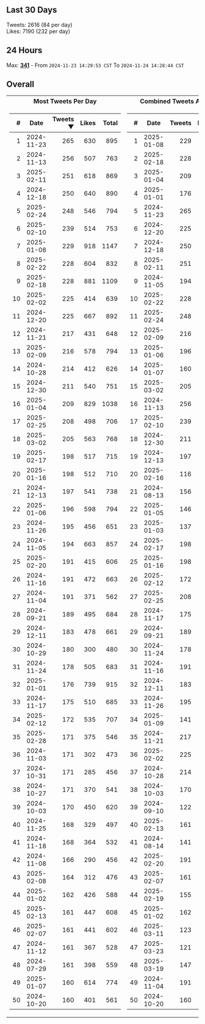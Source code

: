 ## Last 30 Days
Tweets: 2616 (84 per day)\
Likes: 7190 (232 per day)

## 24 Hours
Max: [**341**](../misc/most-tweets_24-hr.csv) - From `2024-11-23 14:29:53 CST` To `2024-11-24 14:28:44 CST`

## Overall
<table>
<tr><th>Most Tweets Per Day</th><th>Combined Tweets And Likes</th></tr><tr><td>


|#|Date|Tweets ▼|Likes|Total|
|--:|--|--:|--:|--:|
|1|2024-11-23|265|630|895|
|2|2024-11-13|256|507|763|
|3|2025-02-11|251|618|869|
|4|2024-12-18|250|640|890|
|5|2025-02-24|248|546|794|
|6|2025-02-10|239|514|753|
|7|2025-01-08|229|918|1147|
|8|2025-02-22|228|604|832|
|9|2025-02-18|228|881|1109|
|10|2025-02-02|225|414|639|
|11|2024-12-20|225|667|892|
|12|2024-11-21|217|431|648|
|13|2025-02-09|216|578|794|
|14|2024-10-28|214|412|626|
|15|2024-12-30|211|540|751|
|16|2025-01-04|209|829|1038|
|17|2025-02-25|208|498|706|
|18|2025-03-02|205|563|768|
|19|2025-02-17|198|517|715|
|20|2025-01-16|198|512|710|
|21|2024-12-13|197|541|738|
|22|2025-01-06|196|598|794|
|23|2024-11-26|195|456|651|
|24|2024-11-05|194|663|857|
|25|2025-02-20|191|415|606|
|26|2024-11-16|191|472|663|
|27|2024-11-04|191|371|562|
|28|2024-09-21|189|495|684|
|29|2024-12-11|183|478|661|
|30|2024-10-29|180|300|480|
|31|2024-11-24|178|505|683|
|32|2025-01-01|176|739|915|
|33|2024-11-17|175|510|685|
|34|2025-02-12|172|535|707|
|35|2025-02-28|171|375|546|
|36|2024-11-03|171|302|473|
|37|2024-10-31|171|285|456|
|38|2024-10-27|171|370|541|
|39|2024-10-03|170|450|620|
|40|2024-11-25|168|329|497|
|41|2024-11-18|168|364|532|
|42|2024-11-08|166|290|456|
|43|2025-02-08|164|312|476|
|44|2025-01-02|162|426|588|
|45|2025-02-13|161|447|608|
|46|2025-02-07|161|441|602|
|47|2024-11-12|161|367|528|
|48|2024-07-29|161|398|559|
|49|2025-01-07|160|614|774|
|50|2024-10-20|160|401|561|

</td><td>


|#|Date|Tweets|Likes|Total ▼|
|--:|--|--:|--:|--:|
|1|2025-01-08|229|918|1147|
|2|2025-02-18|228|881|1109|
|3|2025-01-04|209|829|1038|
|4|2025-01-01|176|739|915|
|5|2024-11-23|265|630|895|
|6|2024-12-20|225|667|892|
|7|2024-12-18|250|640|890|
|8|2025-02-11|251|618|869|
|9|2024-11-05|194|663|857|
|10|2025-02-22|228|604|832|
|11|2025-02-24|248|546|794|
|12|2025-02-09|216|578|794|
|13|2025-01-06|196|598|794|
|14|2025-01-07|160|614|774|
|15|2025-03-02|205|563|768|
|16|2024-11-13|256|507|763|
|17|2025-02-10|239|514|753|
|18|2024-12-30|211|540|751|
|19|2024-12-13|197|541|738|
|20|2025-02-16|116|619|735|
|21|2024-08-13|156|572|728|
|22|2025-01-05|146|578|724|
|23|2025-01-03|137|585|722|
|24|2025-02-17|198|517|715|
|25|2025-01-16|198|512|710|
|26|2025-02-12|172|535|707|
|27|2025-02-25|208|498|706|
|28|2024-11-17|175|510|685|
|29|2024-09-21|189|495|684|
|30|2024-11-24|178|505|683|
|31|2024-11-16|191|472|663|
|32|2024-12-11|183|478|661|
|33|2024-11-26|195|456|651|
|34|2025-01-09|141|508|649|
|35|2024-11-21|217|431|648|
|36|2025-02-02|225|414|639|
|37|2024-10-28|214|412|626|
|38|2024-10-03|170|450|620|
|39|2024-09-10|122|495|617|
|40|2025-02-13|161|447|608|
|41|2024-08-14|141|466|607|
|42|2025-02-20|191|415|606|
|43|2025-02-07|161|441|602|
|44|2025-02-19|155|442|597|
|45|2025-01-02|162|426|588|
|46|2025-03-11|123|457|580|
|47|2025-03-23|121|453|574|
|48|2025-03-19|147|415|562|
|49|2024-11-04|191|371|562|
|50|2024-10-20|160|401|561|

</td><tr>
</table>

